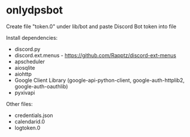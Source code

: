 # onlydpsbot

Create file "token.0" under lib/bot and paste Discord Bot token into file

Install dependencies: 
* discord.py
* discord.ext.menus - https://github.com/Rapptz/discord-ext-menus
* apscheduler
* aiosqlite
* aiohttp
* Google Client Library (google-api-python-client, google-auth-httplib2, google-auth-oauthlib)
* pyxivapi


Other files:
* credentials.json
* calendarid.0
* logtoken.0
